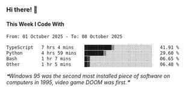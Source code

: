 ### Hi there! 👋

#### This Week I Code With
<!--START_SECTION:waka-->

```txt
From: 01 October 2025 - To: 08 October 2025

TypeScript   7 hrs 4 mins    ██████████▒░░░░░░░░░░░░░░   41.91 %
Python       4 hrs 59 mins   ███████▒░░░░░░░░░░░░░░░░░   29.60 %
Bash         1 hr 7 mins     █▓░░░░░░░░░░░░░░░░░░░░░░░   06.65 %
Other        1 hr 5 mins     █▓░░░░░░░░░░░░░░░░░░░░░░░   06.48 %
```

<!--END_SECTION:waka-->

<!--STARTS_HERE_QUOTE_README-->
<i>❝Windows 95 was the second most installed piece of software on computers in 1995, video game DOOM was first.❞</i>
<!--ENDS_HERE_QUOTE_README-->
